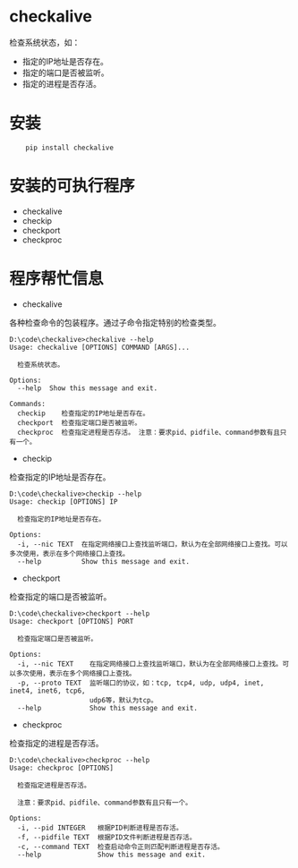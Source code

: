 # checkalive

检查系统状态，如：

- 指定的IP地址是否存在。
- 指定的端口是否被监听。
- 指定的进程是否存活。

# 安装

```
    pip install checkalive
```

# 安装的可执行程序

- checkalive
- checkip
- checkport
- checkproc

# 程序帮忙信息

- checkalive

各种检查命令的包装程序。通过子命令指定特别的检查类型。

```
D:\code\checkalive>checkalive --help
Usage: checkalive [OPTIONS] COMMAND [ARGS]...

  检查系统状态。

Options:
  --help  Show this message and exit.

Commands:
  checkip    检查指定的IP地址是否存在。
  checkport  检查指定端口是否被监听。
  checkproc  检查指定进程是否存活。 注意：要求pid、pidfile、command参数有且只有一个。
```

- checkip

检查指定的IP地址是否存在。

```
D:\code\checkalive>checkip --help
Usage: checkip [OPTIONS] IP

  检查指定的IP地址是否存在。

Options:
  -i, --nic TEXT  在指定网络接口上查找监听端口，默认为在全部网络接口上查找。可以多次使用，表示在多个网络接口上查找。
  --help          Show this message and exit.

```

- checkport

检查指定的端口是否被监听。

```
D:\code\checkalive>checkport --help
Usage: checkport [OPTIONS] PORT

  检查指定端口是否被监听。

Options:
  -i, --nic TEXT    在指定网络接口上查找监听端口，默认为在全部网络接口上查找。可以多次使用，表示在多个网络接口上查找。
  -p, --proto TEXT  监听端口的协议，如：tcp, tcp4, udp, udp4, inet, inet4, inet6, tcp6,
                    udp6等，默认为tcp。
  --help            Show this message and exit.
```

- checkproc

检查指定的进程是否存活。

```
D:\code\checkalive>checkproc --help
Usage: checkproc [OPTIONS]

  检查指定进程是否存活。

  注意：要求pid、pidfile、command参数有且只有一个。

Options:
  -i, --pid INTEGER   根据PID判断进程是否存活。
  -f, --pidfile TEXT  根据PID文件判断进程是否存活。
  -c, --command TEXT  检查启动命令正则匹配判断进程是否存活。
  --help              Show this message and exit.
```